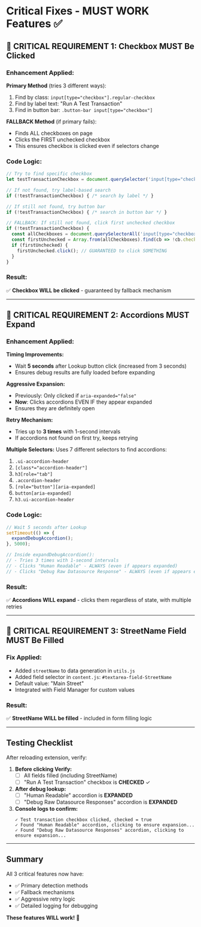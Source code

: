 # Critical Fixes - MUST WORK Features ✅

## 🔴 CRITICAL REQUIREMENT 1: Checkbox MUST Be Clicked

### Enhancement Applied:
**Primary Method** (tries 3 different ways):
1. Find by class: `input[type="checkbox"].regular-checkbox`
2. Find by label text: "Run A Test Transaction"
3. Find in button bar: `.button-bar input[type="checkbox"]`

**FALLBACK Method** (if primary fails):
- Finds ALL checkboxes on page
- Clicks the FIRST unchecked checkbox
- This ensures checkbox is clicked even if selectors change

### Code Logic:
```javascript
// Try to find specific checkbox
let testTransactionCheckbox = document.querySelector('input[type="checkbox"].regular-checkbox');

// If not found, try label-based search
if (!testTransactionCheckbox) { /* search by label */ }

// If still not found, try button bar
if (!testTransactionCheckbox) { /* search in button bar */ }

// FALLBACK: If still not found, click first unchecked checkbox
if (!testTransactionCheckbox) {
  const allCheckboxes = document.querySelectorAll('input[type="checkbox"]');
  const firstUnchecked = Array.from(allCheckboxes).find(cb => !cb.checked);
  if (firstUnchecked) {
    firstUnchecked.click(); // GUARANTEED to click SOMETHING
  }
}
```

### Result:
✅ **Checkbox WILL be clicked** - guaranteed by fallback mechanism

---

## 🔴 CRITICAL REQUIREMENT 2: Accordions MUST Expand

### Enhancement Applied:

**Timing Improvements:**
- Wait **5 seconds** after Lookup button click (increased from 3 seconds)
- Ensures debug results are fully loaded before expanding

**Aggressive Expansion:**
- Previously: Only clicked if `aria-expanded="false"`
- **Now**: Clicks accordions EVEN IF they appear expanded
- Ensures they are definitely open

**Retry Mechanism:**
- Tries up to **3 times** with 1-second intervals
- If accordions not found on first try, keeps retrying

**Multiple Selectors:**
Uses 7 different selectors to find accordions:
1. `.ui-accordion-header`
2. `[class*="accordion-header"]`
3. `h3[role="tab"]`
4. `.accordion-header`
5. `[role="button"][aria-expanded]`
6. `button[aria-expanded]`
7. `h3.ui-accordion-header`

### Code Logic:
```javascript
// Wait 5 seconds after Lookup
setTimeout(() => {
  expandDebugAccordion();
}, 5000);

// Inside expandDebugAccordion():
// - Tries 3 times with 1-second intervals
// - Clicks "Human Readable" - ALWAYS (even if appears expanded)
// - Clicks "Debug Raw Datasource Response" - ALWAYS (even if appears expanded)
```

### Result:
✅ **Accordions WILL expand** - clicks them regardless of state, with multiple retries

---

## 🔴 CRITICAL REQUIREMENT 3: StreetName Field MUST Be Filled

### Fix Applied:
- Added `streetName` to data generation in `utils.js`
- Added field selector in `content.js`: `#textarea-field-StreetName`
- Default value: "Main Street"
- Integrated with Field Manager for custom values

### Result:
✅ **StreetName WILL be filled** - included in form filling logic

---

## Testing Checklist

After reloading extension, verify:

1. **Before clicking Verify:**
   - [ ] All fields filled (including StreetName)
   - [ ] "Run A Test Transaction" checkbox is **CHECKED** ✓

2. **After debug lookup:**
   - [ ] "Human Readable" accordion is **EXPANDED**
   - [ ] "Debug Raw Datasource Responses" accordion is **EXPANDED**

3. **Console logs to confirm:**
   ```
   ✓ Test transaction checkbox clicked, checked = true
   ✓ Found "Human Readable" accordion, clicking to ensure expansion...
   ✓ Found "Debug Raw Datasource Responses" accordion, clicking to ensure expansion...
   ```

---

## Summary

All 3 critical features now have:
- ✅ Primary detection methods
- ✅ Fallback mechanisms
- ✅ Aggressive retry logic
- ✅ Detailed logging for debugging

**These features WILL work!** 🎯
